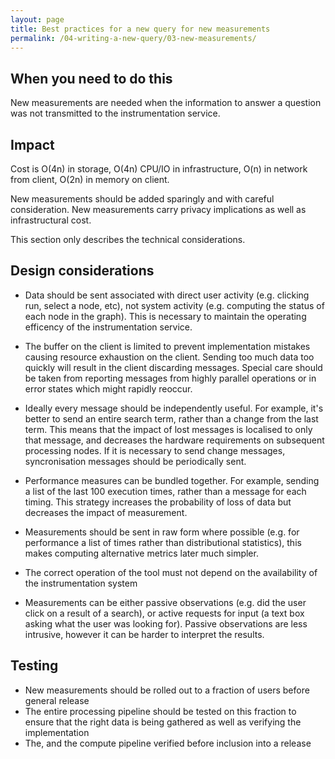 ```yaml
---
layout: page
title: Best practices for a new query for new measurements
permalink: /04-writing-a-new-query/03-new-measurements/
---
```


## When you need to do this

New measurements are needed when the information to answer a question was not transmitted to the instrumentation service.

## Impact

Cost is O(4n) in storage, O(4n) CPU/IO in infrastructure, O(n) in network from client, O(2n) in memory on client.

New measurements should be added sparingly and with careful consideration. New measurements carry privacy implications as well as infrastructural cost. 

This section only describes the technical considerations.

## Design considerations

  - Data should be sent associated with direct user activity (e.g. clicking run, select a node, etc), not system activity (e.g. computing the status of each node in the graph). This is necessary to maintain the operating efficency of the instrumentation service. 
  
  - The buffer on the client is limited to prevent implementation mistakes causing resource exhaustion on the client. Sending too much data too quickly will result in the client discarding messages. Special care should be taken from reporting messages from highly parallel operations or in error states which might rapidly reoccur.
  
  - Ideally every message should be independently useful. For example, it's better to send an entire search term, rather 
  than a change from the last term. This means that the impact of lost messages is localised to only that message, and decreases the hardware requirements on subsequent processing nodes. If it is necessary to send change messages, syncronisation messages should be periodically sent.
  
  - Performance measures can be bundled together. For example, sending a list of the last 100 execution times, rather than a message for each timing. This strategy increases the probability of loss of data but decreases the impact of measurement.
  
  - Measurements should be sent in raw form where possible (e.g. for performance a list of times rather than distributional statistics), this makes computing alternative metrics later much simpler.
  
  - The correct operation of the tool must not depend on the availability of the instrumentation system
  
  - Measurements can be either passive observations (e.g. did the user click on a result of a search), or active requests for input (a text box asking what the user was looking for). Passive observations are less intrusive, however it can be harder to interpret the results.
   
## Testing

 - New measurements should be rolled out to a fraction of users before general release
 - The entire processing pipeline should be tested on this fraction to ensure that the right data is being gathered as well as verifying the implementation
 - The, and the compute pipeline verified before inclusion into a release
